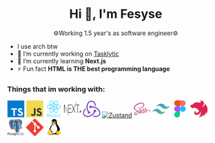 <h1 align="center">Hi 👋, I'm Fesyse</h1>
<p align="center">⚙Working 1.5 year's as software engineer⚙</p>

- I use arch btw
- 🔭 I’m currently working on [Tasklytic](https://github.com/fesyse/tasklytic)
- 🌱 I’m currently learning **Next.js**
- ⚡ Fun fact **HTML is THE best programming language**

<h3 align="left">Things that im working with:</h3>
<p align="left">
<a href="https://www.typescriptlang.org/"><img src="https://raw.githubusercontent.com/teamedwardforever/Readme-Generator/71f25dd8b98329b168142a6b782a107b75eab178/svg/Skills/Languages/typescript-original.svg" alt="Typescript" width="40" height="40"/></a>
<a href="https://developer.mozilla.org/en/docs/Learn/JavaScript"><img src="https://raw.githubusercontent.com/teamedwardforever/Readme-Generator/71f25dd8b98329b168142a6b782a107b75eab178/svg/Skills/Languages/javascript-original.svg" alt="Javascript" width="40" height="40"/></a>
<a href="https://react.dev/"><img src="https://raw.githubusercontent.com/teamedwardforever/Readme-Generator/71f25dd8b98329b168142a6b782a107b75eab178/svg/Skills/Frontend/react-original-wordmark.svg" alt="React" width="40" height="40"/></a>
<a href="https://nextjs.org/"><img src="https://raw.githubusercontent.com/teamedwardforever/Readme-Generator/71f25dd8b98329b168142a6b782a107b75eab178/svg/Skills/Static/nextjs-2.svg" alt="Nextjs" width="40" height="40"/></a>
<a href="https://redux.js.org/"><img src="https://raw.githubusercontent.com/teamedwardforever/Readme-Generator/71f25dd8b98329b168142a6b782a107b75eab178/svg/Skills/Frontend/redux-original.svg" alt="Redux" width="40" height="40"/></a>
<a href="https://zustand-demo.pmnd.rs/"><img src="https://github.com/pmndrs/zustand/blob/main/examples/demo/public/logo192.png?raw=true" alt="Zustand" width="40" height="40"/></a>
<a href="https://sass-lang.com/"><img src="https://raw.githubusercontent.com/teamedwardforever/Readme-Generator/71f25dd8b98329b168142a6b782a107b75eab178/svg/Skills/Frontend/sass-original.svg" alt="Sass" width="40" height="40"/></a>
<a href="https://tailwindcss.com/"><img src="https://raw.githubusercontent.com/teamedwardforever/Readme-Generator/71f25dd8b98329b168142a6b782a107b75eab178/svg/Skills/Frontend/tailwindcss-icon.svg" alt="Tailwindcss" width="40" height="40"/></a>
<a href="https://www.figma.com/"><img src="https://raw.githubusercontent.com/teamedwardforever/Readme-Generator/71f25dd8b98329b168142a6b782a107b75eab178/svg/Skills/Software/figma-icon.svg" alt="Figma" width="40" height="40"/></a>
<a href="https://nestjs.com/"><img src="https://raw.githubusercontent.com/teamedwardforever/Readme-Generator/71f25dd8b98329b168142a6b782a107b75eab178/svg/Skills/Backend/nestjs-plain.svg" alt="NestJs" width="40" height="40"/></a>
<a href="https://www.postgresql.org/"><img src="https://raw.githubusercontent.com/teamedwardforever/Readme-Generator/71f25dd8b98329b168142a6b782a107b75eab178/svg/Skills/Database/postgresql-original-wordmark.svg" alt="Postgresql" width="40" height="40"/></a>
<a href="https://git-scm.com/"><img src="https://raw.githubusercontent.com/teamedwardforever/Readme-Generator/71f25dd8b98329b168142a6b782a107b75eab178/svg/Skills/Other/git-scm-icon.svg" alt="Git" width="40" height="40"/></a>
<img src="https://raw.githubusercontent.com/teamedwardforever/Readme-Generator/71f25dd8b98329b168142a6b782a107b75eab178/svg/Skills/Other/linux-original.svg" alt="Linux" width="40" height="40"/>
</p>

